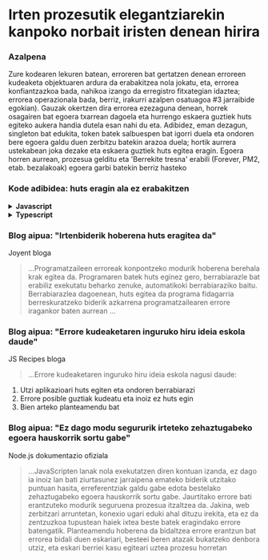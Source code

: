 # Irten prozesutik elegantziarekin kanpoko norbait iristen denean hirira

### Azalpena

Zure kodearen lekuren batean, erroreren bat gertatzen denean erroreen kudeaketa objektuaren ardura da erabakitzea nola jokatu, eta, errorea konfiantzazkoa bada, nahikoa izango da erregistro fitxategian idaztea; errorea operazionala bada, berriz, irakurri azalpen osatuagoa #3 jarraibide egokian).  Gauzak okertzen dira errorea ezezaguna denean, horrek osagairen bat egoera txarrean dagoela eta hurrengo eskaera guztiek huts egiteko aukera handia dutela esan nahi du eta. Adibidez, eman dezagun, singleton bat edukita, token batek salbuespen bat igorri duela eta ondoren bere egoera galdu duen zerbitzu batekin arazoa duela; hortik aurrera ustekabean joka dezake eta eskaera guztiek huts egitea eragin. Egoera horren aurrean, prozesua gelditu eta 'Berrekite tresna' erabili (Forever, PM2, etab. bezalakoak) egoera garbi batekin berriz hasteko

### Kode adibidea: huts eragin ala ez erabakitzen

<details>
<summary><strong>Javascript</strong></summary>

```javascript
// Garatzaileek operazio erroreak errorea.operazioErroreaDa=true zehazten dutela ziurtzat joz, irakur ezazu #3 jarraibide egokia
process.on('uncaughtException', (errorea) => {
  erroreKudeaketa.kudeatzailea.kudeatuErrorea(errorea);
  if(!erroreKudeaketa.kudeatzailea.erroreFidagarriaDa(errorea))
    process.exit(1)
});

// errore kudeatzaile zentralizatuak errore-kudeaketa logika kapsulatzen du
function erroreKudeatzailea() {
  this.kudeatuErrorea = (errorea) => {
    return logger.erroreaErregistratu(errorea)
      .then(kritikoaBadaAdministrariariPostaElektronikoaBidali)
      .then(kritikoaBadaOperazioZerrendanGorde)
      .then(erabakiIaOperazioErroreaDen);
  }

  this.erroreFidagarriaDa = (errorea) => {
    return errorea.operazioErroreaDa;
  }
}
```
</details>

<details>
<summary><strong>Typescript</strong></summary>

```typescript
// Garatzaileek operazio erroreak errorea.operazioErroreaDa=true zehazten dutela ziurtzat joz, irakur ezazu #3 jarraibide egokia
process.on('uncaughtException', (errorea: Error) => {
  erroreKudeaketa.kudeatzailea.kudeatuErrorea(errorea);
  if(!erroreKudeaketa.kudeatzailea.erroreFidagarriaDa(errorea))
    process.exit(1)
});

// Nodeko Erroretik datorren errore objektu zentralizatua
export class AppErrorea extends Error {
  public readonly operazioErroreaDa: boolean;

  constructor(deskribapena: string, operazioErroreaDa: boolean) {
    super(deskribapena);
    Object.setPrototypeOf(this, new.target.prototype); // prototipo katea berreskuratu
    this.operazioErroreaDa = operazioErroreaDa;
    Error.captureStackTrace(this);
  }
}

// errore kudeatzaile zentralizatuak errore-kudeaketa logika kapsulatzen du
class ErroreKudeatzailea {
  public async kudeatuErrorea(errorea: Error): Promise<void> {
    await logger.erroreaErregistratu(errorea);
    await kritikoaBadaAdministrariariPostaElektronikoaBidali();
    await kritikoaBadaOperazioZerrendanGorde();
    await erabakiIaOperazioErroreaDen();
  };

  public erroreFidagarriaDa(errorea: Error) {
    if (errorea instanceof AppErrorea) {
      return errorea.operazioErroreaDa;
    }
    return false;
  }
}

export const kudeatzailea = new ErroreKudeatzailea();
```
</details>

### Blog aipua: "Irtenbiderik hoberena huts eragitea da"

Joyent bloga

> …Programatzaileen erroreak konpontzeko modurik hoberena berehala krak egitea da. Programaren batek huts eginez gero, berrabiarazle bat erabiliz exekutatu beharko zenuke, automatikoki berrabiaraziko baitu. Berrabiarazlea dagoenean, huts egitea da programa fidagarria berreskuratzeko biderik azkarrena programatzailearen errore iragankor baten aurrean ...

### Blog aipua: "Errore kudeaketaren inguruko hiru ideia eskola daude"

JS Recipes bloga

> …Errore kudeaketaren inguruko hiru ideia eskola nagusi daude:
1. Utzi aplikazioari huts egiten eta ondoren berrabiarazi
2. Errore posible guztiak kudeatu eta inoiz ez huts egin
3. Bien arteko planteamendu bat

### Blog aipua: "Ez dago modu segururik irteteko zehaztugabeko egoera hauskorrik sortu gabe"

Node.js dokumentazio ofiziala

> …JavaScripten lanak nola exekutatzen diren kontuan izanda, ez dago ia inoiz lan bati ziurtasunez jarraipena emateko biderik utzitako puntuan hasita, erreferentziak galdu gabe edota bestelako zehaztugabeko egoera hauskorrik sortu gabe. Jaurtitako errore bati erantzuteko modurik seguruena prozesua itzaltzea da. Jakina, web zerbitzari arruntetan, konexio ugari eduki ahal dituzu irekita, eta ez da zentzuzkoa tupustean haiek ixtea beste batek eragindako errore batengatik. Planteamendu hoberena da bidaltzea errore erantzun bat errorea bidali duen eskariari, besteei beren atazak bukatzeko denbora utziz, eta eskari berriei kasu egiteari uztea prozesu horretan
